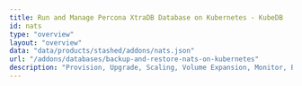 ```yaml
---
title: Run and Manage Percona XtraDB Database on Kubernetes - KubeDB
id: nats
type: "overview"
layout: "overview"
data: "data/products/stashed/addons/nats.json"
url: "/addons/databases/backup-and-restore-nats-on-kubernetes"
description: "Provision, Upgrade, Scaling, Volume Expansion, Monitor, Backup & Restore, Security for Percona XtraDB Databases in Kubernetes on any Public & Private Cloud"
---
```

